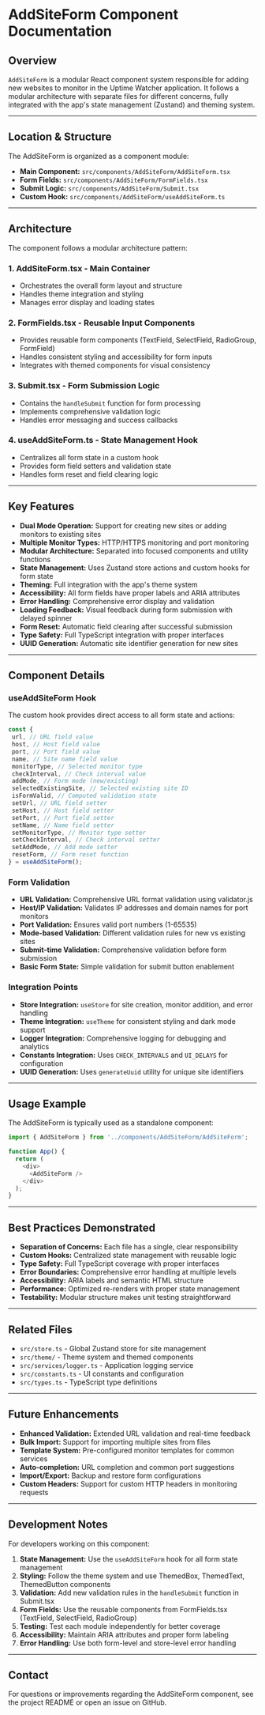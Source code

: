 # AddSiteForm Component Documentation

## Overview

`AddSiteForm` is a modular React component system responsible for adding new websites to monitor in the Uptime Watcher application. It follows a modular architecture with separate files for different concerns, fully integrated with the app's state management (Zustand) and theming system.

---

## Location & Structure

The AddSiteForm is organized as a component module:

- **Main Component:** `src/components/AddSiteForm/AddSiteForm.tsx`
- **Form Fields:** `src/components/AddSiteForm/FormFields.tsx`
- **Submit Logic:** `src/components/AddSiteForm/Submit.tsx`
- **Custom Hook:** `src/components/AddSiteForm/useAddSiteForm.ts`

---

## Architecture

The component follows a modular architecture pattern:

### 1. **AddSiteForm.tsx** - Main Container

- Orchestrates the overall form layout and structure
- Handles theme integration and styling
- Manages error display and loading states

### 2. **FormFields.tsx** - Reusable Input Components

- Provides reusable form components (TextField, SelectField, RadioGroup, FormField)
- Handles consistent styling and accessibility for form inputs
- Integrates with themed components for visual consistency

### 3. **Submit.tsx** - Form Submission Logic

- Contains the `handleSubmit` function for form processing
- Implements comprehensive validation logic
- Handles error messaging and success callbacks

### 4. **useAddSiteForm.ts** - State Management Hook

- Centralizes all form state in a custom hook
- Provides form field setters and validation state
- Handles form reset and field clearing logic

---

## Key Features

- **Dual Mode Operation:** Support for creating new sites or adding monitors to existing sites
- **Multiple Monitor Types:** HTTP/HTTPS monitoring and port monitoring
- **Modular Architecture:** Separated into focused components and utility functions
- **State Management:** Uses Zustand store actions and custom hooks for form state
- **Theming:** Full integration with the app's theme system
- **Accessibility:** All form fields have proper labels and ARIA attributes
- **Error Handling:** Comprehensive error display and validation
- **Loading Feedback:** Visual feedback during form submission with delayed spinner
- **Form Reset:** Automatic field clearing after successful submission
- **Type Safety:** Full TypeScript integration with proper interfaces
- **UUID Generation:** Automatic site identifier generation for new sites

---

## Component Details

### useAddSiteForm Hook

The custom hook provides direct access to all form state and actions:

```typescript
const {
 url, // URL field value
 host, // Host field value
 port, // Port field value
 name, // Site name field value
 monitorType, // Selected monitor type
 checkInterval, // Check interval value
 addMode, // Form mode (new/existing)
 selectedExistingSite, // Selected existing site ID
 isFormValid, // Computed validation state
 setUrl, // URL field setter
 setHost, // Host field setter
 setPort, // Port field setter
 setName, // Name field setter
 setMonitorType, // Monitor type setter
 setCheckInterval, // Check interval setter
 setAddMode, // Add mode setter
 resetForm, // Form reset function
} = useAddSiteForm();
```

### Form Validation

- **URL Validation:** Comprehensive URL format validation using validator.js
- **Host/IP Validation:** Validates IP addresses and domain names for port monitors
- **Port Validation:** Ensures valid port numbers (1-65535)
- **Mode-based Validation:** Different validation rules for new vs existing sites
- **Submit-time Validation:** Comprehensive validation before form submission
- **Basic Form State:** Simple validation for submit button enablement

### Integration Points

- **Store Integration:** `useStore` for site creation, monitor addition, and error handling
- **Theme Integration:** `useTheme` for consistent styling and dark mode support
- **Logger Integration:** Comprehensive logging for debugging and analytics
- **Constants Integration:** Uses `CHECK_INTERVALS` and `UI_DELAYS` for configuration
- **UUID Generation:** Uses `generateUuid` utility for unique site identifiers

---

## Usage Example

The AddSiteForm is typically used as a standalone component:

```typescript
import { AddSiteForm } from '../components/AddSiteForm/AddSiteForm';

function App() {
  return (
    <div>
      <AddSiteForm />
    </div>
  );
}
```

---

## Best Practices Demonstrated

- **Separation of Concerns:** Each file has a single, clear responsibility
- **Custom Hooks:** Centralized state management with reusable logic
- **Type Safety:** Full TypeScript coverage with proper interfaces
- **Error Boundaries:** Comprehensive error handling at multiple levels
- **Accessibility:** ARIA labels and semantic HTML structure
- **Performance:** Optimized re-renders with proper state management
- **Testability:** Modular structure makes unit testing straightforward

---

## Related Files

- `src/store.ts` - Global Zustand store for site management
- `src/theme/` - Theme system and themed components
- `src/services/logger.ts` - Application logging service
- `src/constants.ts` - UI constants and configuration
- `src/types.ts` - TypeScript type definitions

---

## Future Enhancements

- **Enhanced Validation:** Extended URL validation and real-time feedback
- **Bulk Import:** Support for importing multiple sites from files
- **Template System:** Pre-configured monitor templates for common services
- **Auto-completion:** URL completion and common port suggestions
- **Import/Export:** Backup and restore form configurations
- **Custom Headers:** Support for custom HTTP headers in monitoring requests

---

## Development Notes

For developers working on this component:

1. **State Management:** Use the `useAddSiteForm` hook for all form state management
2. **Styling:** Follow the theme system and use ThemedBox, ThemedText, ThemedButton components
3. **Validation:** Add new validation rules in the `handleSubmit` function in Submit.tsx
4. **Form Fields:** Use the reusable components from FormFields.tsx (TextField, SelectField, RadioGroup)
5. **Testing:** Test each module independently for better coverage
6. **Accessibility:** Maintain ARIA attributes and proper form labeling
7. **Error Handling:** Use both form-level and store-level error handling

---

## Contact

For questions or improvements regarding the AddSiteForm component, see the project README or open an issue on GitHub.
